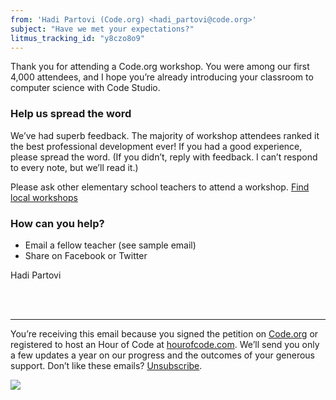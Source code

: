 ```yaml
---
from: 'Hadi Partovi (Code.org) <hadi_partovi@code.org>'
subject: "Have we met your expectations?"
litmus_tracking_id: "y8czo8o9"
---
```


Thank you for attending a Code.org workshop. You were among our first 4,000 attendees, and I hope you’re already introducing your classroom to computer science with Code Studio.

### Help us spread the word
We’ve had superb feedback. The majority of workshop attendees ranked it the best professional development ever!  If you had a good experience, please spread the word. (If you didn’t, reply with feedback. I can’t respond to every note, but we’ll read it.)

Please ask other elementary school teachers to attend a workshop. [Find local workshops](http://code.org/professional-development-workshops)

### How can you help?
- Email a fellow teacher (see sample email)
- Share on Facebook or Twitter





Hadi Partovi

<br />
<br />

<hr/>

You’re receiving this email because you signed the petition on [Code.org](https://code.org/) or registered to host an Hour of Code at [hourofcode.com](http://hourofcode.com/). We’ll send you only a few updates a year on our progress and the outcomes of your generous support. Don’t like these emails? [Unsubscribe](<%= unsubscribe_link %>).

![](<%= tracking_pixel %>)

